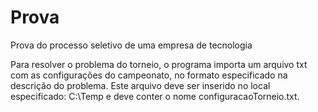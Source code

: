 # Prova
Prova do processo seletivo de uma empresa de tecnologia

Para resolver o problema do torneio, o programa importa um arquivo txt com as configurações do campeonato, no formato especificado na descrição do problema.
Este arquivo deve ser inserido no local especificado: C:\Temp e deve conter o nome configuracaoTorneio.txt.

